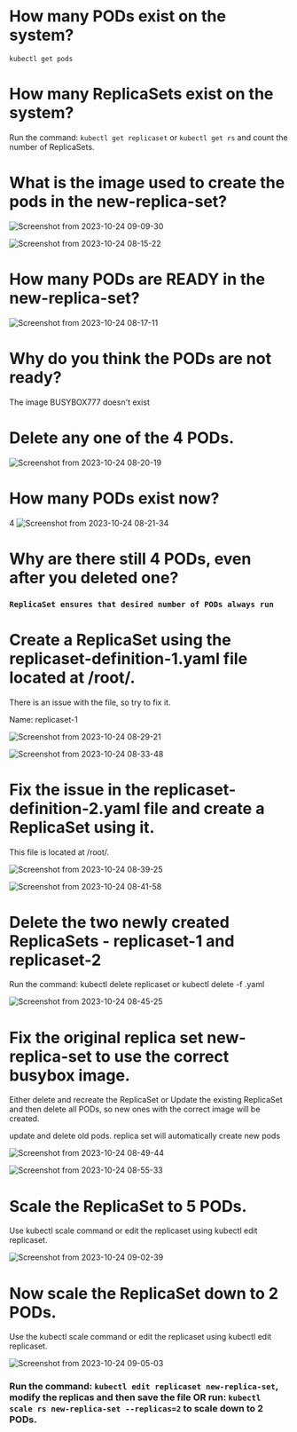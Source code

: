 # How many PODs exist on the system?
`kubectl get pods`

# How many ReplicaSets exist on the system?


Run the command: `kubectl get replicaset` or `kubectl get rs` and count the number of ReplicaSets.

# What is the image used to create the pods in the new-replica-set?

![Screenshot from 2023-10-24 09-09-30](https://github.com/Althaf-official/KodeKloud_Kubernetes/assets/105126131/38013879-509e-44c9-be62-03b059744d6a)


![Screenshot from 2023-10-24 08-15-22](https://github.com/Althaf-official/KodeKloud_Kubernetes/assets/105126131/8377ebe0-484b-48ad-8379-b09977659b1b)


# How many PODs are READY in the new-replica-set?

![Screenshot from 2023-10-24 08-17-11](https://github.com/Althaf-official/KodeKloud_Kubernetes/assets/105126131/29c4c258-b3fc-4f98-9fc1-050a4013a8d2)


# Why do you think the PODs are not ready?

The image BUSYBOX777 doesn't exist

# Delete any one of the 4 PODs.

![Screenshot from 2023-10-24 08-20-19](https://github.com/Althaf-official/KodeKloud_Kubernetes/assets/105126131/56acee6e-3d9b-4d3d-8105-6367ea5f2df2)

# How many PODs exist now?
4
![Screenshot from 2023-10-24 08-21-34](https://github.com/Althaf-official/KodeKloud_Kubernetes/assets/105126131/eb7ce339-246c-4a36-b8af-2cf9ec4d4ab6)


# Why are there still 4 PODs, even after you deleted one?

### `ReplicaSet ensures that desired number of PODs always run`


# Create a ReplicaSet using the replicaset-definition-1.yaml file located at /root/.


There is an issue with the file, so try to fix it.

Name: replicaset-1

![Screenshot from 2023-10-24 08-29-21](https://github.com/Althaf-official/KodeKloud_Kubernetes/assets/105126131/d5fa6e26-b292-48f1-a062-4e9bb553f28c)

![Screenshot from 2023-10-24 08-33-48](https://github.com/Althaf-official/KodeKloud_Kubernetes/assets/105126131/bfad7fc3-6660-4697-a513-ee6a1d34aa3f)


# Fix the issue in the replicaset-definition-2.yaml file and create a ReplicaSet using it.


This file is located at /root/.

![Screenshot from 2023-10-24 08-39-25](https://github.com/Althaf-official/KodeKloud_Kubernetes/assets/105126131/c0ce867f-a73a-48f8-ad9f-54b17ba8a438)

![Screenshot from 2023-10-24 08-41-58](https://github.com/Althaf-official/KodeKloud_Kubernetes/assets/105126131/b4be8653-67e1-41fc-ae93-8f488ba3d314)


# Delete the two newly created ReplicaSets - replicaset-1 and replicaset-2

Run the command: kubectl delete replicaset <replicaset-name> or kubectl delete -f <file-name>.yaml

![Screenshot from 2023-10-24 08-45-25](https://github.com/Althaf-official/KodeKloud_Kubernetes/assets/105126131/b0d45228-b5d9-4c5f-9f78-0dd5bdaa691d)



# Fix the original replica set new-replica-set to use the correct busybox image.


Either delete and recreate the ReplicaSet or Update the existing ReplicaSet and then delete all PODs, so new ones with the correct image will be created.

update and delete old pods. replica set will automatically create new pods

![Screenshot from 2023-10-24 08-49-44](https://github.com/Althaf-official/KodeKloud_Kubernetes/assets/105126131/58c132fe-77aa-48da-95c4-2d26cdac6676)


![Screenshot from 2023-10-24 08-55-33](https://github.com/Althaf-official/KodeKloud_Kubernetes/assets/105126131/6bc49947-0ea0-492e-8fe7-cb1cb6afe619)



# Scale the ReplicaSet to 5 PODs.


Use kubectl scale command or edit the replicaset using kubectl edit replicaset.

![Screenshot from 2023-10-24 09-02-39](https://github.com/Althaf-official/KodeKloud_Kubernetes/assets/105126131/a6e5244a-69f8-4f57-a493-121980aadc6a)



# Now scale the ReplicaSet down to 2 PODs.


Use the kubectl scale command or edit the replicaset using kubectl edit replicaset.

![Screenshot from 2023-10-24 09-05-03](https://github.com/Althaf-official/KodeKloud_Kubernetes/assets/105126131/34b6f602-7ad6-4a34-ad0a-661383d8493c)

### Run the command: `kubectl edit replicaset new-replica-set`, modify the replicas and then save the file OR run: `kubectl scale rs new-replica-set --replicas=2` to scale down to 2 PODs.






